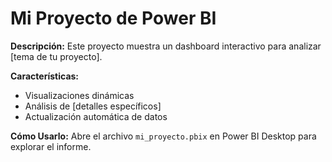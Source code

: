 # Mi Proyecto de Power BI

**Descripción:**
Este proyecto muestra un dashboard interactivo para analizar [tema de tu proyecto].

**Características:**
- Visualizaciones dinámicas
- Análisis de [detalles específicos]
- Actualización automática de datos

**Cómo Usarlo:**
Abre el archivo `mi_proyecto.pbix` en Power BI Desktop para explorar el informe.